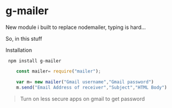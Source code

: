 # g-mailer

New module i built to replace nodemailer, typing is hard...

So, in this stuff 

Installation

` npm install g-mailer`

```javascript
	const mailer= require("mailer");

	var m= new mailer("Gmail username","Gmail password")
	m.send("Email Address of receiver","Subject","HTML Body")
```

> Turn on less secure apps on gmail to get password
